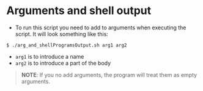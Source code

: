 # Arguments and shell output  
- To run this script you need to add to arguments when executing the script. It will look something like this:  
  
`$ ./arg_and_shellProgramsOutput.sh arg1 arg2`  
- `arg1` is to introduce a name
- `arg2` is to introduce a part of the body  
  
> **NOTE**:
> If you no add arguments, the program will treat them as empty arguments.  
